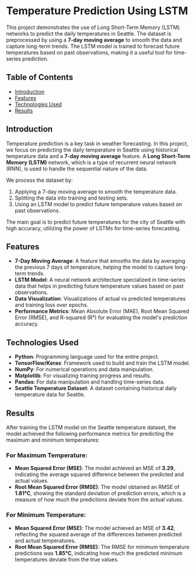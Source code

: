 # Temperature Prediction Using LSTM

This project demonstrates the use of Long Short-Term Memory (LSTM) networks to predict the daily temperatures in Seattle. The dataset is preprocessed by using a **7-day moving average** to smooth the data and capture long-term trends. The LSTM model is trained to forecast future temperatures based on past observations, making it a useful tool for time-series prediction.

## Table of Contents

- [Introduction](#introduction)
- [Features](#features)
- [Technologies Used](#technologies-used)
- [Results](#results)


## Introduction

Temperature prediction is a key task in weather forecasting. In this project, we focus on predicting the daily temperature in Seattle using historical temperature data and a **7-day moving average** feature. A **Long Short-Term Memory (LSTM)** network, which is a type of recurrent neural network (RNN), is used to handle the sequential nature of the data.

We process the dataset by:
1. Applying a 7-day moving average to smooth the temperature data.
2. Splitting the data into training and testing sets.
3. Using an LSTM model to predict future temperature values based on past observations.

The main goal is to predict future temperatures for the city of Seattle with high accuracy, utilizing the power of LSTMs for time-series forecasting.

## Features

- **7-Day Moving Average**: A feature that smooths the data by averaging the previous 7 days of temperature, helping the model to capture long-term trends.
- **LSTM Model**: A neural network architecture specialized in time-series data that helps in predicting future temperature values based on past observations.
- **Data Visualization**: Visualizations of actual vs predicted temperatures and training loss over epochs.
- **Performance Metrics**: Mean Absolute Error (MAE), Root Mean Squared Error (RMSE), and R-squared (R²) for evaluating the model's prediction accuracy.

## Technologies Used

- **Python**: Programming language used for the entire project.
- **TensorFlow/Keras**: Framework used to build and train the LSTM model.
- **NumPy**: For numerical operations and data manipulation.
- **Matplotlib**: For visualizing training progress and results.
- **Pandas**: For data manipulation and handling time-series data.
- **Seattle Temperature Dataset**: A dataset containing historical daily temperature data for Seattle.


## Results

After training the LSTM model on the Seattle temperature dataset, the model achieved the following performance metrics for predicting the maximum and minimum temperatures:

### **For Maximum Temperature:**
- **Mean Squared Error (MSE)**: The model achieved an MSE of **3.29**, indicating the average squared difference between the predicted and actual values.
- **Root Mean Squared Error (RMSE)**: The model obtained an RMSE of **1.81°C**, showing the standard deviation of prediction errors, which is a measure of how much the predictions deviate from the actual values.

### **For Minimum Temperature:**
- **Mean Squared Error (MSE)**: The model achieved an MSE of **3.42**, reflecting the squared average of the differences between predicted and actual temperatures.
- **Root Mean Squared Error (RMSE)**: The RMSE for minimum temperature predictions was **1.85°C**, indicating how much the predicted minimum temperatures deviate from the true values.




